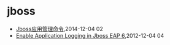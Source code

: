 # jboss
* [Jboss应用管理命令](/2014/2014-12-04-jboss-commands),2014-12-04 02
* [Enable Application Logging in Jboss EAP 6](/2012/2012-12-04-enable-application-logging-in-jboss-eap-6),2012-12-04 04
